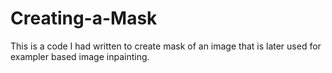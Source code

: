 # Creating-a-Mask
This is a code I had written to create mask of an image that is later used for exampler based image inpainting.
